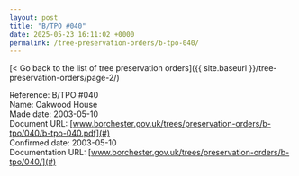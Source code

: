 ```yaml
---
layout: post
title: "B/TPO #040"
date: 2025-05-23 16:11:02 +0000
permalink: /tree-preservation-orders/b-tpo-040/
---
```


[< Go back to the list of tree preservation orders]({{ site.baseurl }}/tree-preservation-orders/page-2/)

Reference:	B/TPO #040 <br/>
Name: Oakwood House<br/>
Made date: 2003-05-10<br/>
Document URL: [www.borchester.gov.uk/trees/preservation-orders/b-tpo/040/b-tpo-040.pdf](#)<br/>
Confirmed date: 2003-05-10<br/>
Documentation URL: [www.borchester.gov.uk/trees/preservation-orders/b-tpo/040/](#)<br/>
